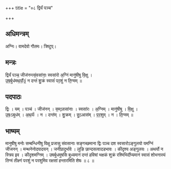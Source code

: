 +++
title = "०८ द्विर्यं पञ्च"

+++
## अधिमन्त्रम्
अग्निः। वामदेवो गौतमः। त्रिष्टुप्।

## मन्त्रः
द्विर्यं पञ्च॒ जीज॑नन्त्सं॒वसा॑नाः॒ स्वसा॑रो अ॒ग्निं मानु॑षीषु वि॒क्षु ।  
उ॒ष॒र्बुध॑मथ॒र्यो॒३॒॑ न दन्तं॑ शु॒क्रं स्वासं॑ पर॒शुं न ति॒ग्मम् ॥

## पदपाठः
द्विः । यम् । पञ्च॑ । जीज॑नन् । स॒म्ऽवसा॑नाः । स्वसा॑रः । अ॒ग्निम् । मानु॑षीषु । वि॒क्षु ।  
उ॒षः॒ऽबुध॑म् । अ॒थ॒र्यः॑ । न । दन्त॑म् । शु॒क्रम् । सु॒ऽआस॑म् । प॒र॒शुम् । न । ति॒ग्मम् ॥

## भाष्यम्
मानुषीषु मनोः सम्बन्धिनीषु विक्षु प्रजासु संवसानाः सङ्गच्छमाना द्विः पञ्च दश स्वसारोऽङ्गुलयो यमग्निं जीजनन् । मन्थनेनोदपादयन् । जनीप्रादुर्भावे । लुङि छान्दसत्वादडभावः । कीदृश्य अङ्गुलयः । अथर्यो न स्त्रिय इव । कीदृशमग्निम् । उषर्बुधमुषसि बुध्यमानं दन्तं हविषां भक्षकं शुक्रं रश्मिभिर्दीप्यमानं स्वासं शोभनास्यं तिग्मं तीक्ष्णं परशुं न परशुमिव रक्षसां हन्तारमिति शेषः ॥ ८ ॥